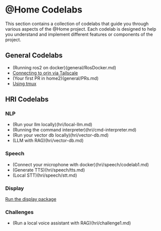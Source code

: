 # @Home Codelabs

This section contains a collection of codelabs that guide you through various aspects of the @Home project. Each codelab is designed to help you understand and implement different features or components of the project.


## General Codelabs
- (Running ros2 on docker)(general/RosDocker.md)
- [Connecting to orin via Tailscale](general/tailscale.md)
- (Your first PR in home2)(general/PRs.md)
- [Using tmux](general/tmux.md)

## HRI Codelabs

### NLP
- (Run your llm locally)(hri/local-llm.md)
- (Running the command interpreter)(hri/cmd-interpreter.md)
- (Run your vector db locally)(hri/vector-db.md)
- (LLM with RAG)(hri/vector-db.md)

### Speech
- (Connect your microphone with docker)(hri/speech/codelab1.md)
- (Generate TTS)(hri/speech/tts.md)
- (Local STT)(hri/speech/stt.md)

### Display
[Run the display package](hri/display.md)
### Challenges
- (Run a local voice assistant with RAG)(hri/challenge1.md)
